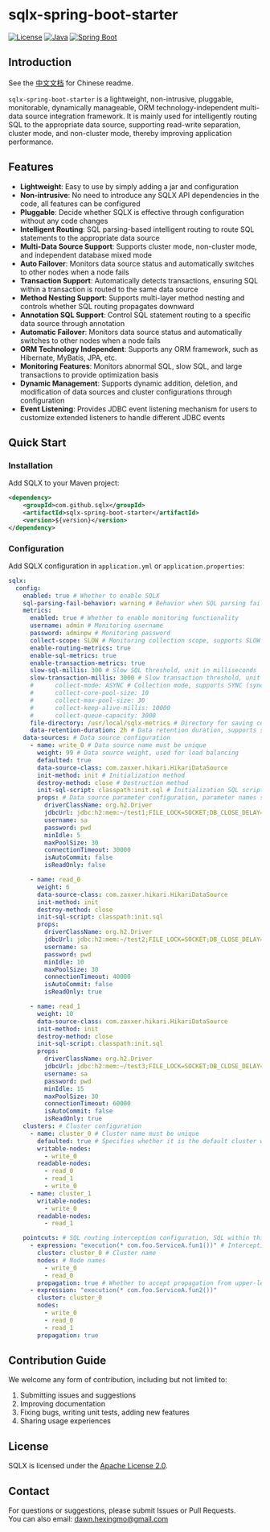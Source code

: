# sqlx-spring-boot-starter

[![License](https://img.shields.io/badge/license-Apache%202-blue.svg)](LICENSE)
[![Java](https://img.shields.io/badge/Java-8+-green.svg)](https://www.java.com)
[![Spring Boot](https://img.shields.io/badge/Spring%20Boot-2.x-brightgreen.svg)](https://spring.io/projects/spring-boot)

## Introduction
See the [中文文档](./README-zh.md) for Chinese readme.

`sqlx-spring-boot-starter` is a lightweight, non-intrusive, pluggable, monitorable, dynamically manageable, ORM technology-independent multi-data source integration framework. It is mainly used for intelligently routing SQL to the appropriate data source, supporting read-write separation, cluster mode, and non-cluster mode, thereby improving application performance.

## Features
- **Lightweight**: Easy to use by simply adding a jar and configuration
- **Non-intrusive**: No need to introduce any SQLX API dependencies in the code, all features can be configured
- **Pluggable**: Decide whether SQLX is effective through configuration without any code changes
- **Intelligent Routing**: SQL parsing-based intelligent routing to route SQL statements to the appropriate data source
- **Multi-Data Source Support**: Supports cluster mode, non-cluster mode, and independent database mixed mode
- **Auto Failover**: Monitors data source status and automatically switches to other nodes when a node fails
- **Transaction Support**: Automatically detects transactions, ensuring SQL within a transaction is routed to the same data source
- **Method Nesting Support**: Supports multi-layer method nesting and controls whether SQL routing propagates downward
- **Annotation SQL Support**: Control SQL statement routing to a specific data source through annotation
- **Automatic Failover**: Monitors data source status and automatically switches to other nodes when a node fails
- **ORM Technology Independent**: Supports any ORM framework, such as Hibernate, MyBatis, JPA, etc.
- **Monitoring Features**: Monitors abnormal SQL, slow SQL, and large transactions to provide optimization basis
- **Dynamic Management**: Supports dynamic addition, deletion, and modification of data sources and cluster configurations through configuration
- **Event Listening**: Provides JDBC event listening mechanism for users to customize extended listeners to handle different JDBC events

## Quick Start

### Installation
Add SQLX to your Maven project:

```xml
<dependency>
    <groupId>com.github.sqlx</groupId>
    <artifactId>sqlx-spring-boot-starter</artifactId>
    <version>${version}</version>
</dependency>
```

### Configuration
Add SQLX configuration in `application.yml` or `application.properties`:

```yaml
sqlx:
  config:
    enabled: true # Whether to enable SQLX
    sql-parsing-fail-behavior: warning # Behavior when SQL parsing fails, supports WARNING (warning), FAILING (error), IGNORE (ignore)
    metrics:
      enabled: true # Whether to enable monitoring functionality
      username: admin # Monitoring username
      password: adminpw # Monitoring password
      collect-scope: SLOW # Monitoring collection scope, supports SLOW (only collects slow SQL and slow transactions), ALL (collects all)
      enable-routing-metrics: true
      enable-sql-metrics: true
      enable-transaction-metrics: true
      slow-sql-millis: 300 # Slow SQL threshold, unit in milliseconds
      slow-transaction-millis: 3000 # Slow transaction threshold, unit in milliseconds
      #      collect-mode: ASYNC # Collection mode, supports SYNC (synchronous), ASYNC (asynchronous)
      #      collect-core-pool-size: 10
      #      collect-max-pool-size: 30
      #      collect-keep-alive-millis: 10000
      #      collect-queue-capacity: 3000
      file-directory: /usr/local/sqlx-metrics # Directory for saving collected data files
      data-retention-duration: 2h # Data retention duration, supports s, m, h, d, w, M, y
    data-sources: # Data source configuration
      - name: write_0 # Data source name must be unique
        weight: 99 # Data source weight, used for load balancing
        defaulted: true
        data-source-class: com.zaxxer.hikari.HikariDataSource
        init-method: init # Initialization method
        destroy-method: close # Destruction method
        init-sql-script: classpath:init.sql # Initialization SQL script
        props: # Data source parameter configuration, parameter names should match the fields of the data source
          driverClassName: org.h2.Driver
          jdbcUrl: jdbc:h2:mem:~/test1;FILE_LOCK=SOCKET;DB_CLOSE_DELAY=-1;DB_CLOSE_ON_EXIT=TRUE;AUTO_RECONNECT=TRUE;IGNORECASE=TRUE;
          username: sa
          password: pwd
          minIdle: 5
          maxPoolSize: 30
          connectionTimeout: 30000
          isAutoCommit: false
          isReadOnly: false

      - name: read_0
        weight: 6
        data-source-class: com.zaxxer.hikari.HikariDataSource
        init-method: init
        destroy-method: close
        init-sql-script: classpath:init.sql
        props:
          driverClassName: org.h2.Driver
          jdbcUrl: jdbc:h2:mem:~/test2;FILE_LOCK=SOCKET;DB_CLOSE_DELAY=-1;DB_CLOSE_ON_EXIT=TRUE;AUTO_RECONNECT=TRUE;IGNORECASE=TRUE;
          username: sa
          password: pwd
          minIdle: 10
          maxPoolSize: 30
          connectionTimeout: 40000
          isAutoCommit: false
          isReadOnly: true

      - name: read_1
        weight: 10
        data-source-class: com.zaxxer.hikari.HikariDataSource
        init-method: init
        destroy-method: close
        init-sql-script: classpath:init.sql
        props:
          driverClassName: org.h2.Driver
          jdbcUrl: jdbc:h2:mem:~/test3;FILE_LOCK=SOCKET;DB_CLOSE_DELAY=-1;DB_CLOSE_ON_EXIT=TRUE;AUTO_RECONNECT=TRUE;IGNORECASE=TRUE;
          username: sa
          password: pwd
          minIdle: 15
          maxPoolSize: 30
          connectionTimeout: 60000
          isAutoCommit: false
          isReadOnly: true
    clusters: # Cluster configuration
      - name: cluster_0 # Cluster name must be unique
        defaulted: true # Specifies whether it is the default cluster when there are multiple clusters
        writable-nodes:
          - write_0
        readable-nodes:
          - read_0
          - read_1
          - write_0
      - name: cluster_1
        writable-nodes:
          - write_0
        readable-nodes:
          - read_1

    pointcuts: # SQL routing interception configuration, SQL within this method will be routed to the specified cluster and nodes
      - expression: "execution(* com.foo.ServiceA.fun1())" # Interception expression, supports Spring AOP interception expressions
        cluster: cluster_0 # Cluster name
        nodes: # Node names
          - write_0
          - read_0
        propagation: true # Whether to accept propagation from upper-level methods
      - expression: "execution(* com.foo.ServiceA.fun2())"
        cluster: cluster_0
        nodes:
          - write_0
          - read_0
          - read_1
        propagation: true
```

## Contribution Guide
We welcome any form of contribution, including but not limited to:

1. Submitting issues and suggestions
2. Improving documentation
3. Fixing bugs, writing unit tests, adding new features
4. Sharing usage experiences

## License
SQLX is licensed under the [Apache License 2.0](LICENSE).

## Contact
For questions or suggestions, please submit Issues or Pull Requests.  
You can also email: [dawn.hexingmo@gmail.com](mailto:dawn.hexingmo@gmail.com)   


